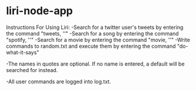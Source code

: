 # liri-node-app

Instructions For Using Liri:
-Search for a twitter user's tweets by entering the command "tweets, '<user name>'"
-Search for a song by entering the command "spotify, '<song name>'"
-Search for a movie by entering the command "movie, '<movie name>'"
-Write commands to random.txt and execute them by entering the command "do-what-it-says"

-The names in quotes are optional. If no name is entered, a default will be searched for instead.

-All user commands are logged into log.txt.